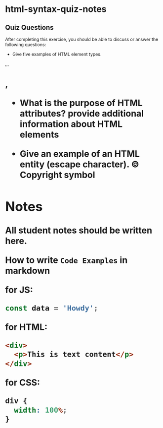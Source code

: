 # html-syntax-quiz-notes

## Quiz Questions

After completing this exercise, you should be able to discuss or answer the following questions:

- Give five examples of HTML element types.
<p>,<img>,<span>,<h1>,<a>

- What is the purpose of HTML attributes?
  provide additional information about HTML elements

- Give an example of an HTML entity (escape character).
  &copy; Copyright symbol

## Notes

All student notes should be written here.

How to write `Code Examples` in markdown

for JS:

```javascript
const data = 'Howdy';
```

for HTML:

```html
<div>
  <p>This is text content</p>
</div>
```

for CSS:

```css
div {
  width: 100%;
}
```
